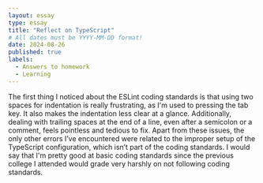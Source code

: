 ```yaml
---
layout: essay
type: essay
title: "Reflect on TypeScript"
# All dates must be YYYY-MM-DD format!
date: 2024-08-26
published: true
labels:
  - Answers to homework
  - Learning
---
```


The first thing I noticed about the ESLint coding standards is that 
using two spaces for indentation is really frustrating, as I'm used to pressing 
the tab key. It also makes the indentation less clear at a glance. Additionally, 
dealing with trailing spaces at the end of a line, even after a semicolon or a comment, 
feels pointless and tedious to fix. Apart from these issues, the only other errors I’ve 
encountered were related to the improper setup of the TypeScript configuration, which isn’t 
part of the coding standards. I would say that I'm pretty good at basic coding standards since 
the previous college I attended would grade very harshly on not following coding standards.